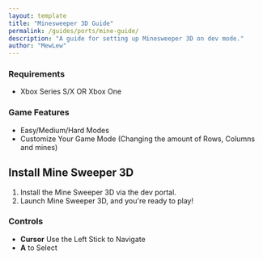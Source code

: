 ```yaml
---
layout: template
title: "Minesweeper 3D Guide"
permalink: /guides/ports/mine-guide/
description: "A guide for setting up Minesweeper 3D on dev mode."
author: "MewLew"
---
```


### Requirements
- Xbox Series S/X OR Xbox One

### Game Features
- Easy/Medium/Hard Modes
- Customize Your Game Mode
(Changing the amount of Rows, Columns and mines)

## Install Mine Sweeper 3D
1. Install the Mine Sweeper 3D via the dev portal.
2. Launch Mine Sweeper 3D, and you're ready to play!

### Controls
- **Cursor** Use the Left Stick to Navigate
- **A** to Select
